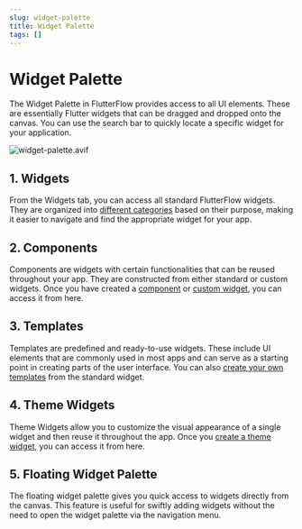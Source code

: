 ```yaml
---
slug: widget-palette
title: Widget Palette
tags: []
---
```

# Widget Palette

The Widget Palette in FlutterFlow provides access to all UI elements. These are essentially Flutter widgets that can be dragged and dropped onto the canvas. You can use the search bar to quickly locate a specific widget for your application.

![widget-palette.avif](imgs/widget-palette.avif)

## 1. Widgets

From the Widgets tab, you can access all standard FlutterFlow widgets. They are organized into [different categories](#) based on their purpose, making it easier to navigate and find the appropriate widget for your app.

## 2. Components

Components are widgets with certain functionalities that can be reused throughout your app. They are constructed from either standard or custom widgets. Once you have created a [component](#) or [custom widget](#), you can access it from here.

## 3. Templates

Templates are predefined and ready-to-use widgets. These include UI elements that are commonly used in most apps and can serve as a starting point in creating parts of the user interface. You can also [create your own templates](#) from the standard widget.

## 4. Theme Widgets

Theme Widgets allow you to customize the visual appearance of a single widget and then reuse it throughout the app. Once you [create a theme widget](#), you can access it from here.

## 5. Floating Widget Palette

The floating widget palette gives you quick access to widgets directly from the canvas. This feature is useful for swiftly adding widgets without the need to open the widget palette via the navigation menu.